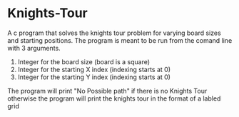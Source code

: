 # Knights-Tour
A c program that solves the knights tour problem for varying board sizes and starting positions.
The program is meant to be run from the comand line with 3 arguments.
1) Integer for the board size (board is a square)
2) Integer for the starting X index (indexing starts at 0) 
3) Integer for the starting Y index (indexing starts at 0) 

The program will print "No Possible path" if there is no Knights Tour otherwise the program will 
print the knights tour in the format of a labled grid
